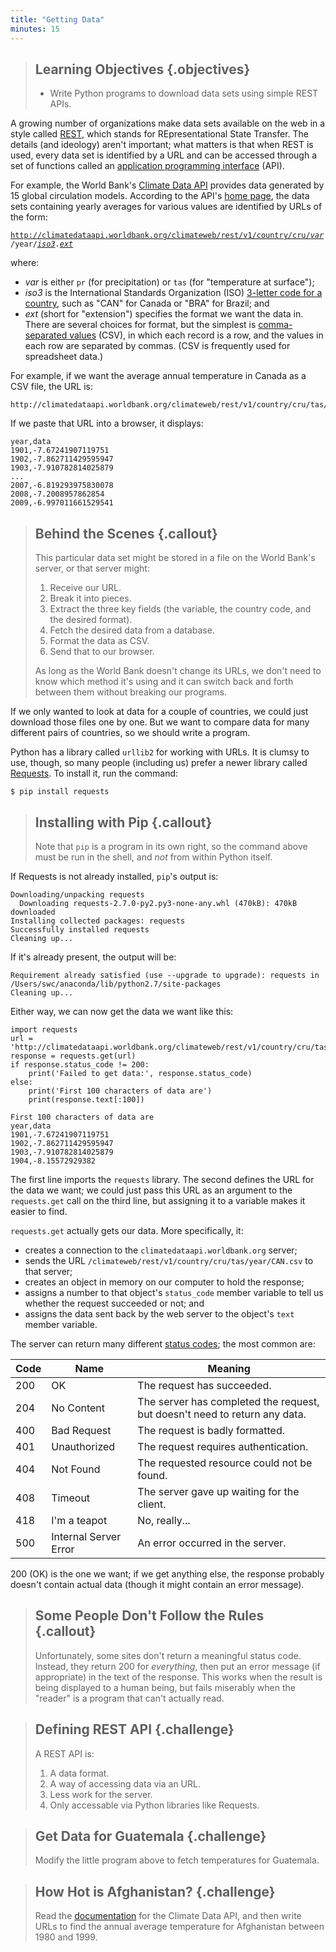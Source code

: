 ```yaml
---
title: "Getting Data"
minutes: 15
---
```

> ## Learning Objectives {.objectives}
>
> *   Write Python programs to download data sets using simple REST APIs.

A growing number of organizations make data sets available on the web in a style called [REST](reference.html#rest),
which stands for REpresentational State Transfer.
The details (and ideology) aren't important;
what matters is that when REST is used,
every data set is identified by a URL
and can be accessed through a set of functions
called an [application programming interface](reference.html#api) (API).

For example,
the World Bank's [Climate Data API](http://data.worldbank.org/developers/climate-data-api)
provides data generated by 15 global circulation models.
According to the API's [home page](http://data.worldbank.org/developers/climate-data-api),
the data sets containing yearly averages for various values are identified by URLs of the form:

<code>http://climatedataapi.worldbank.org/climateweb/rest/v1/country/cru/<u><em>var</em></u>/year/<u><em>iso3</em></u>.<u><em>ext</em></u></code>

where:

*   *var* is either `pr` (for precipitation) or `tas` (for "temperature at surface");
*   *iso3* is the International Standards Organization (ISO)
    [3-letter code for a country](http://en.wikipedia.org/wiki/ISO_3166-1_alpha-3),
    such as "CAN" for Canada or "BRA" for Brazil;
    and
*   *ext* (short for "extension") specifies the format we want the data in.
    There are several choices for format,
    but the simplest is [comma-separated values](reference.html#csv) (CSV),
    in which each record is a row,
    and the values in each row are separated by commas.
    (CSV is frequently used for spreadsheet data.)

For example, if we want the average annual temperature in Canada as a CSV file, the URL is:

~~~
http://climatedataapi.worldbank.org/climateweb/rest/v1/country/cru/tas/year/CAN.csv
~~~

If we paste that URL into a browser, it displays:

~~~
year,data
1901,-7.67241907119751
1902,-7.862711429595947
1903,-7.910782814025879
...
2007,-6.819293975830078
2008,-7.2008957862854
2009,-6.997011661529541
~~~

> ## Behind the Scenes {.callout}
>
> This particular data set might be stored in a file on the World Bank's server,
> or that server might:
>
> 1.  Receive our URL.
> 2.  Break it into pieces.
> 3.  Extract the three key fields (the variable, the country code, and the desired format).
> 4.  Fetch the desired data from a database.
> 5.  Format the data as CSV.
> 6.  Send that to our browser.
>
> As long as the World Bank doesn't change its URLs,
> we don't need to know which method it's using
> and it can switch back and forth between them without breaking our programs.

If we only wanted to look at data for a couple of countries,
we could just download those files one by one.
But we want to compare data for many different pairs of countries,
so we should write a program.

Python has a library called `urllib2` for working with URLs.
It is clumsy to use, though, so many people (including us) prefer
a newer library called [Requests](http://docs.python-requests.org).
To install it, run the command:

~~~ {.bash}
$ pip install requests
~~~

> ## Installing with Pip {.callout}
>
> Note that `pip` is a program in its own right,
> so the command above must be run in the shell,
> and *not* from within Python itself.

If Requests is not already installed,
`pip`'s output is:

~~~ {.output}
Downloading/unpacking requests
  Downloading requests-2.7.0-py2.py3-none-any.whl (470kB): 470kB downloaded
Installing collected packages: requests
Successfully installed requests
Cleaning up...
~~~

If it's already present,
the output will be:

~~~ {.output}
Requirement already satisfied (use --upgrade to upgrade): requests in /Users/swc/anaconda/lib/python2.7/site-packages
Cleaning up...
~~~

Either way,
we can now get the data we want like this:

~~~ {.python}
import requests
url = 'http://climatedataapi.worldbank.org/climateweb/rest/v1/country/cru/tas/year/CAN.csv'
response = requests.get(url)
if response.status_code != 200:
    print('Failed to get data:', response.status_code)
else:
    print('First 100 characters of data are')
    print(response.text[:100])
~~~
~~~ {.output}
First 100 characters of data are
year,data
1901,-7.67241907119751
1902,-7.862711429595947
1903,-7.910782814025879
1904,-8.15572929382
~~~

The first line imports the `requests` library.
The second defines the URL for the data we want;
we could just pass this URL as an argument to the `requests.get` call on the third line,
but assigning it to a variable makes it easier to find.

`requests.get` actually gets our data. More specifically, it:

*   creates a connection to the `climatedataapi.worldbank.org` server;
*   sends the URL `/climateweb/rest/v1/country/cru/tas/year/CAN.csv` to that server;
*   creates an object in memory on our computer to hold the response;
*   assigns a number to that object's `status_code` member variable to tell us whether the request succeeded or not; and
*   assigns the data sent back by the web server to the object's `text` member variable.

The server can return many different [status codes](reference.html#http-status-code);
the most common are:

|Code|Name                 |Meaning                                                                   |
|----|---------------------|--------------------------------------------------------------------------|
|200 |OK                   |The request has succeeded.                                                |
|204 |No Content           |The server has completed the request, but doesn't need to return any data.|
|400 |Bad Request          |The request is badly formatted.                                           |
|401 |Unauthorized         |The request requires authentication.                                      |
|404 |Not Found            |The requested resource could not be found.                                |
|408 |Timeout              |The server gave up waiting for the client.                                |
|418 |I'm a teapot         |No, really...                                                             |
|500 |Internal Server Error|An error occurred in the server.                                          |

200 (OK) is the one we want;
if we get anything else, the response probably doesn't contain actual data
(though it might contain an error message).

> ## Some People Don't Follow the Rules {.callout}
>
> Unfortunately, some sites don't return a meaningful status code.
> Instead, they return 200 for *everything*,
> then put an error message (if appropriate) in the text of the response.
> This works when the result is being displayed to a human being,
> but fails miserably when the "reader" is a program that can't actually read.

> ## Defining REST API {.challenge}
>
> A REST API is:
> 1.  A data format.
> 2.  A way of accessing data via an URL.
> 3.  Less work for the server.
> 4.  Only accessable via Python libraries like Requests.

> ## Get Data for Guatemala {.challenge}
> 
> Modify the little program above to fetch temperatures for Guatemala.

> ## How Hot is Afghanistan? {.challenge}
> 
> Read the [documentation](http://data.worldbank.org/developers/climate-data-api) for the Climate Data API,
> and then write URLs to find the annual average temperature for Afghanistan between 1980 and 1999.
